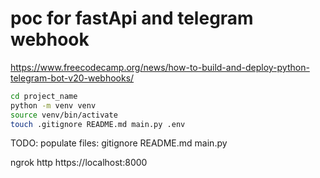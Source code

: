 # poc for fastApi and telegram webhook

https://www.freecodecamp.org/news/how-to-build-and-deploy-python-telegram-bot-v20-webhooks/


```bash
cd project_name
python -m venv venv
source venv/bin/activate
touch .gitignore README.md main.py .env
```

TODO: populate files: gitignore README.md main.py


ngrok http https://localhost:8000
